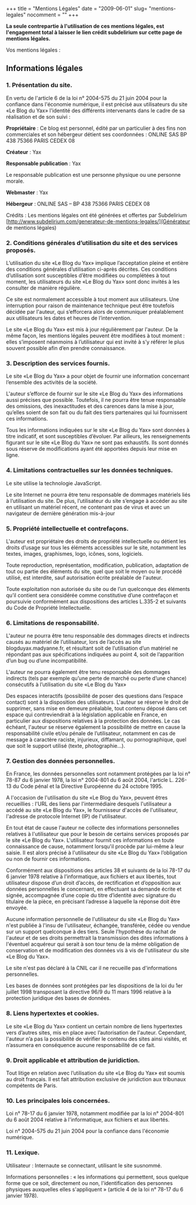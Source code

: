
+++
title = "Mentions Légales"
date = "2009-06-01"
slug= "mentions-legales"
nocomment = ""
+++

**La seule contrepartie à l'utilisation de ces mentions légales, est l'engagement total à laisser le lien crédit subdelirium sur cette page de mentions légales.**

Vos mentions légales :

## Informations légales

### 1. Présentation du site.

En vertu de l'article 6 de la loi n° 2004-575 du 21 juin 2004 pour la confiance dans l'économie numérique, il est précisé aux utilisateurs du site «Le Blog du Yax» l'identité des différents intervenants dans le cadre de sa réalisation et de son suivi :

**Propriétaire** : Ce blog est personnel, édité par un particulier à des fins non commerciales et son hébergeur détient ses coordonnées : ONLINE SAS BP 438 75366 PARIS CEDEX 08

**Créateur**  : Yax

**Responsable publication** : Yax 

Le responsable publication est une personne physique ou une personne morale.

**Webmaster** : Yax 

**Hébergeur** : ONLINE SAS – BP 438 75366 PARIS CEDEX 08

Crédits : Les mentions légales ont été générées et offertes par Subdelirium [http://www.subdelirium.com/generateur-de-mentions-legales/](Générateur de mentions légales)

### 2. Conditions générales d’utilisation du site et des services proposés.

L’utilisation du site «Le Blog du Yax» implique l’acceptation pleine et entière des conditions générales d’utilisation ci-après décrites. Ces conditions d’utilisation sont susceptibles d’être modifiées ou complétées à tout moment, les utilisateurs du site «Le Blog du Yax» sont donc invités à les consulter de manière régulière.

Ce site est normalement accessible à tout moment aux utilisateurs. Une interruption pour raison de maintenance technique peut être toutefois décidée par l'auteur, qui s’efforcera alors de communiquer préalablement aux utilisateurs les dates et heures de l’intervention.

Le site «Le Blog du Yax» est mis à jour régulièrement par l'auteur. De la même façon, les mentions légales peuvent être modifiées à tout moment : elles s’imposent néanmoins à l’utilisateur qui est invité à s’y référer le plus souvent possible afin d’en prendre connaissance.

### 3. Description des services fournis.

Le site «Le Blog du Yax» a pour objet de fournir une information concernant l’ensemble des activités de la société.

L'auteur s’efforce de fournir sur le site «Le Blog du Yax» des informations aussi précises que possible. Toutefois, il ne pourra être tenue responsable des omissions, des inexactitudes et des carences dans la mise à jour, qu’elles soient de son fait ou du fait des tiers partenaires qui lui fournissent ces informations.

Tous les informations indiquées sur le site «Le Blog du Yax» sont données à titre indicatif, et sont susceptibles d’évoluer. Par ailleurs, les renseignements figurant sur le site «Le Blog du Yax» ne sont pas exhaustifs. Ils sont donnés sous réserve de modifications ayant été apportées depuis leur mise en ligne.

### 4. Limitations contractuelles sur les données techniques.

Le site utilise la technologie JavaScript.

Le site Internet ne pourra être tenu responsable de dommages matériels liés à l’utilisation du site. De plus, l’utilisateur du site s’engage à accéder au site en utilisant un matériel récent, ne contenant pas de virus et avec un navigateur de dernière génération mis-à-jour

### 5. Propriété intellectuelle et contrefaçons.

L'auteur est propriétaire des droits de propriété intellectuelle ou détient les droits d’usage sur tous les éléments accessibles sur le site, notamment les textes, images, graphismes, logo, icônes, sons, logiciels.

Toute reproduction, représentation, modification, publication, adaptation de tout ou partie des éléments du site, quel que soit le moyen ou le procédé utilisé, est interdite, sauf autorisation écrite préalable de l'auteur.

Toute exploitation non autorisée du site ou de l’un quelconque des éléments qu’il contient sera considérée comme constitutive d’une contrefaçon et poursuivie conformément aux dispositions des articles L.335-2 et suivants du Code de Propriété Intellectuelle.

### 6. Limitations de responsabilité.

L'auteur ne pourra être tenu responsable des dommages directs et indirects causés au matériel de l’utilisateur, lors de l’accès au site blogduyax.madyanne.fr, et résultant soit de l’utilisation d’un matériel ne répondant pas aux spécifications indiquées au point 4, soit de l’apparition d’un bug ou d’une incompatibilité.

L'auteur ne pourra également être tenu responsable des dommages indirects (tels par exemple qu’une perte de marché ou perte d’une chance) consécutifs à l’utilisation du site «Le Blog du Yax»

Des espaces interactifs (possibilité de poser des questions dans l’espace contact) sont à la disposition des utilisateurs. L'auteur se réserve le droit de supprimer, sans mise en demeure préalable, tout contenu déposé dans cet espace qui contreviendrait à la législation applicable en France, en particulier aux dispositions relatives à la protection des données. Le cas échéant, l'auteur se réserve également la possibilité de mettre en cause la responsabilité civile et/ou pénale de l’utilisateur, notamment en cas de message à caractère raciste, injurieux, diffamant, ou pornographique, quel que soit le support utilisé (texte, photographie…).

### 7. Gestion des données personnelles.

En France, les données personnelles sont notamment protégées par la loi n° 78-87 du 6 janvier 1978, la loi n° 2004-801 du 6 août 2004, l'article L. 226-13 du Code pénal et la Directive Européenne du 24 octobre 1995.

A l'occasion de l'utilisation du site «Le Blog du Yax», peuvent êtres recueillies : l'URL des liens par l'intermédiaire desquels l'utilisateur a accédé au site «Le Blog du Yax», le fournisseur d'accès de l'utilisateur, l'adresse de protocole Internet (IP) de l'utilisateur.

En tout état de cause l'auteur ne collecte des informations personnelles relatives à l'utilisateur que pour le besoin de certains services proposés par le site «Le Blog du Yax». L'utilisateur fournit ces informations en toute connaissance de cause, notamment lorsqu'il procède par lui-même à leur saisie. Il est alors précisé à l'utilisateur du site «Le Blog du Yax» l’obligation ou non de fournir ces informations.

Conformément aux dispositions des articles 38 et suivants de la loi 78-17 du 6 janvier 1978 relative à l’informatique, aux fichiers et aux libertés, tout utilisateur dispose d’un droit d’accès, de rectification et d’opposition aux données personnelles le concernant, en effectuant sa demande écrite et signée, accompagnée d’une copie du titre d’identité avec signature du titulaire de la pièce, en précisant l’adresse à laquelle la réponse doit être envoyée.

Aucune information personnelle de l'utilisateur du site «Le Blog du Yax» n'est publiée à l'insu de l'utilisateur, échangée, transférée, cédée ou vendue sur un support quelconque à des tiers. Seule l'hypothèse du rachat de l'auteur et de ses droits permettrait la transmission des dites informations à l'éventuel acquéreur qui serait à son tour tenu de la même obligation de conservation et de modification des données vis à vis de l'utilisateur du site «Le Blog du Yax».

Le site n'est pas déclaré à la CNIL car il ne recueille pas d'informations personnelles.

Les bases de données sont protégées par les dispositions de la loi du 1er juillet 1998 transposant la directive 96/9 du 11 mars 1996 relative à la protection juridique des bases de données.

### 8. Liens hypertextes et cookies.

Le site «Le Blog du Yax» contient un certain nombre de liens hypertextes vers d’autres sites, mis en place avec l’autorisation de l'auteur. Cependant, l'auteur n’a pas la possibilité de vérifier le contenu des sites ainsi visités, et n’assumera en conséquence aucune responsabilité de ce fait.

### 9. Droit applicable et attribution de juridiction.

Tout litige en relation avec l’utilisation du site «Le Blog du Yax» est soumis au droit français. Il est fait attribution exclusive de juridiction aux tribunaux compétents de Paris.

### 10. Les principales lois concernées.

Loi n° 78-17 du 6 janvier 1978, notamment modifiée par la loi n° 2004-801 du 6 août 2004 relative à l'informatique, aux fichiers et aux libertés.

Loi n° 2004-575 du 21 juin 2004 pour la confiance dans l'économie numérique.

### 11. Lexique.

Utilisateur : Internaute se connectant, utilisant le site susnommé.

Informations personnelles : « les informations qui permettent, sous quelque forme que ce soit, directement ou non, l'identification des personnes physiques auxquelles elles s'appliquent » (article 4 de la loi n° 78-17 du 6 janvier 1978).

